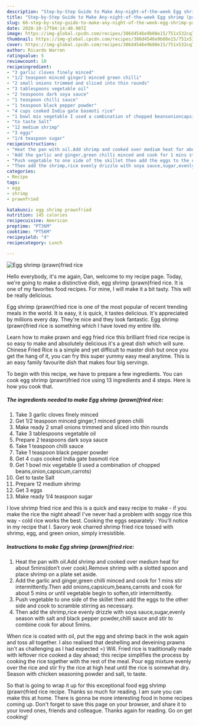 ```yaml
---
description: "Step-by-Step Guide to Make Any-night-of-the-week Egg shrimp (prawn)fried rice"
title: "Step-by-Step Guide to Make Any-night-of-the-week Egg shrimp (prawn)fried rice"
slug: 66-step-by-step-guide-to-make-any-night-of-the-week-egg-shrimp-prawnfried-rice
date: 2020-10-17T04:14:40.907Z
image: https://img-global.cpcdn.com/recipes/386d4546e9b08e15/751x532cq70/egg-shrimp-prawnfried-rice-recipe-main-photo.jpg
thumbnail: https://img-global.cpcdn.com/recipes/386d4546e9b08e15/751x532cq70/egg-shrimp-prawnfried-rice-recipe-main-photo.jpg
cover: https://img-global.cpcdn.com/recipes/386d4546e9b08e15/751x532cq70/egg-shrimp-prawnfried-rice-recipe-main-photo.jpg
author: Ricardo Warren
ratingvalue: 5
reviewcount: 10
recipeingredient:
- "3 garlic cloves finely minced"
- "1/2 teaspoon minced ginger1 minced green chilli"
- "2 small onions trimmed and sliced into thin rounds"
- "3 tablespoons vegetable oil"
- "2 teaspoons dark soya sauce"
- "1 teaspoon chilli sauce"
- "1 teaspoon black pepper powder"
- "4 cups cooked India gate basmoti rice"
- "1 bowl mix vegetable I used a combination of chopped beansonioncapsicumcarrots"
- "to taste Salt"
- "12 medium shrimp"
- "3 eggs"
- "1/4 teaspoon sugar"
recipeinstructions:
- "Heat the pan with oil.Add shrimp and cooked over medium heat for about 5mins(don’t over cook).Remove shrimp with a slotted spoon and place shrimp on a plate set aside."
- "Add the garlic and ginger,green chilli minced and cook for 1 mins stir intermittently.Then add onions,capsicum,beans,carrots and cook for about 5 mins or until vegetable begin to soften,stir intermittently."
- "Push vegetable to one side of the skillet then add the eggs to the other side and cook to scramble stirring as necessary."
- "Then add the shrimp,rice evenly drizzle with soya sauce,sugar,evenly season with salt and black pepper powder,chilli sauce and stir to combine cook for about 5mins."
categories:
- Recipe
tags:
- egg
- shrimp
- prawnfried

katakunci: egg shrimp prawnfried 
nutrition: 145 calories
recipecuisine: American
preptime: "PT36M"
cooktime: "PT56M"
recipeyield: "4"
recipecategory: Lunch

---
```



![Egg shrimp (prawn)fried rice](https://img-global.cpcdn.com/recipes/386d4546e9b08e15/751x532cq70/egg-shrimp-prawnfried-rice-recipe-main-photo.jpg)

Hello everybody, it's me again, Dan, welcome to my recipe page. Today, we're going to make a distinctive dish, egg shrimp (prawn)fried rice. It is one of my favorites food recipes. For mine, I will make it a bit tasty. This will be really delicious.

Egg shrimp (prawn)fried rice is one of the most popular of recent trending meals in the world. It is easy, it is quick, it tastes delicious. It's appreciated by millions every day. They're nice and they look fantastic. Egg shrimp (prawn)fried rice is something which I have loved my entire life.

Learn how to make prawn and egg fried rice this brilliant fried rice recipe is so easy to make and absolutely delicious it&#39;s a great dish which will sure. Chinese Fried Rice is a simple and yet difficult to master dish but once you get the hang of it, you can fry this super yummy easy meal anytime. This is an easy family favourite dish that makes four big servings.


To begin with this recipe, we have to prepare a few ingredients. You can cook egg shrimp (prawn)fried rice using 13 ingredients and 4 steps. Here is how you cook that.

<!--inarticleads1-->

##### The ingredients needed to make Egg shrimp (prawn)fried rice:

1. Take 3 garlic cloves finely minced
1. Get 1/2 teaspoon minced ginger,1 minced green chilli
1. Make ready 2 small onions trimmed and sliced into thin rounds
1. Take 3 tablespoons vegetable oil
1. Prepare 2 teaspoons dark soya sauce
1. Take 1 teaspoon chilli sauce
1. Take 1 teaspoon black pepper powder
1. Get 4 cups cooked India gate basmoti rice
1. Get 1 bowl mix vegetable (I used a combination of chopped beans,onion,capsicum,carrots)
1. Get to taste Salt
1. Prepare 12 medium shrimp
1. Get 3 eggs
1. Make ready 1/4 teaspoon sugar


I love shrimp fried rice and this is a quick and easy recipe to make - if you make the rice the night ahead! I&#39;ve never had a problem with soggy rice this way - cold rice works the best. Cooking the eggs separately : You&#39;ll notice in my recipe that I. Savory wok charred shrimp fried rice tossed with shrimp, egg, and green onion, simply irresistible. 

<!--inarticleads2-->

##### Instructions to make Egg shrimp (prawn)fried rice:

1. Heat the pan with oil.Add shrimp and cooked over medium heat for about 5mins(don’t over cook).Remove shrimp with a slotted spoon and place shrimp on a plate set aside.
1. Add the garlic and ginger,green chilli minced and cook for 1 mins stir intermittently.Then add onions,capsicum,beans,carrots and cook for about 5 mins or until vegetable begin to soften,stir intermittently.
1. Push vegetable to one side of the skillet then add the eggs to the other side and cook to scramble stirring as necessary.
1. Then add the shrimp,rice evenly drizzle with soya sauce,sugar,evenly season with salt and black pepper powder,chilli sauce and stir to combine cook for about 5mins.


When rice is coated with oil, put the egg and shrimp back in the wok again and toss all together. I also realised that deshelling and deveining prawns isn&#39;t as challenging as I had expected =) Will. Fried rice is traditionally made with leftover rice cooked a day ahead; this recipe simplifies the process by cooking the rice together with the rest of the meal. Pour egg mixture evenly over the rice and stir fry the rice at high heat until the rice is somewhat dry. Season with chicken seasoning powder and salt, to taste. 

So that is going to wrap it up for this exceptional food egg shrimp (prawn)fried rice recipe. Thanks so much for reading. I am sure you can make this at home. There is gonna be more interesting food in home recipes coming up. Don't forget to save this page on your browser, and share it to your loved ones, friends and colleague. Thanks again for reading. Go on get cooking!
